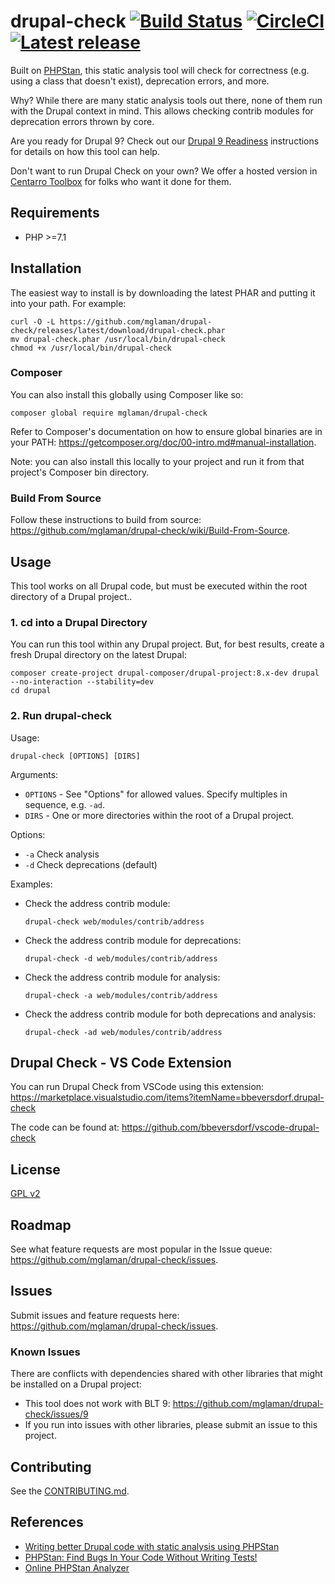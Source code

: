 # drupal-check [![Build Status](https://travis-ci.com/mglaman/drupal-check.svg?branch=master)](https://travis-ci.com/mglaman/drupal-check) [![CircleCI](https://circleci.com/gh/mglaman/drupal-check.svg?style=svg)](https://circleci.com/gh/mglaman/drupal-check) [![Latest release](https://img.shields.io/github/release/mglaman/drupal-check.svg)](https://github.com/mglaman/drupal-check/releases/latest)

Built on [PHPStan](https://github.com/phpstan/phpstan), this static analysis tool will check for correctness (e.g. using a class that doesn't exist), deprecation errors, and more.

Why? While there are many static analysis tools out there, none of them run with the Drupal context in mind. This allows checking contrib modules for deprecation errors thrown by core.

Are you ready for Drupal 9? Check out our [Drupal 9 Readiness](https://github.com/mglaman/drupal-check/wiki/Drupal-9-Readiness) instructions for details on how this tool can help.

Don't want to run Drupal Check on your own? We offer a hosted version in [Centarro Toolbox](https://www.centarro.io/products/centarro-toolbox) for folks who want it done for them.

## Requirements

* PHP >=7.1

## Installation

The easiest way to install is by downloading the latest PHAR and putting it into your path. For example:

```
curl -O -L https://github.com/mglaman/drupal-check/releases/latest/download/drupal-check.phar
mv drupal-check.phar /usr/local/bin/drupal-check
chmod +x /usr/local/bin/drupal-check
```

### Composer

You can also install this globally using Composer like so:

```
composer global require mglaman/drupal-check
```

Refer to Composer's documentation on how to ensure global binaries are in your PATH: https://getcomposer.org/doc/00-intro.md#manual-installation.

Note: you can also install this locally to your project and run it from that project's Composer bin directory.

### Build From Source

Follow these instructions to build from source: https://github.com/mglaman/drupal-check/wiki/Build-From-Source.

## Usage

This tool works on all Drupal code, but must be executed within the root directory of a Drupal project..

### 1. cd into a Drupal Directory

You can run this tool within any Drupal project. But, for best results, create a fresh Drupal directory on the latest Drupal:

```
composer create-project drupal-composer/drupal-project:8.x-dev drupal --no-interaction --stability=dev
cd drupal
```

### 2. Run drupal-check

Usage:

  ```
  drupal-check [OPTIONS] [DIRS]
  ```

Arguments:

* `OPTIONS` - See "Options" for allowed values. Specify multiples in sequence, e.g. `-ad`.
* `DIRS` - One or more directories within the root of a Drupal project.

Options:

* `-a` Check analysis
* `-d` Check deprecations (default)

Examples:

* Check the address contrib module:

  ```
  drupal-check web/modules/contrib/address
  ```

* Check the address contrib module for deprecations:

  ```
  drupal-check -d web/modules/contrib/address
  ```

* Check the address contrib module for analysis:

  ```
  drupal-check -a web/modules/contrib/address
  ```

* Check the address contrib module for both deprecations and analysis:

  ```
  drupal-check -ad web/modules/contrib/address
  ```
  
## Drupal Check - VS Code Extension

You can run Drupal Check from VSCode using this extension: https://marketplace.visualstudio.com/items?itemName=bbeversdorf.drupal-check

The code can be found at: https://github.com/bbeversdorf/vscode-drupal-check

## License

[GPL v2](LICENSE.txt)

## Roadmap

See what feature requests are most popular in the Issue queue: https://github.com/mglaman/drupal-check/issues.

## Issues

Submit issues and feature requests here: https://github.com/mglaman/drupal-check/issues.

### Known Issues

There are conflicts with dependencies shared with other libraries that might be installed on a Drupal project:

* This tool does not work with BLT 9: https://github.com/mglaman/drupal-check/issues/9
* If you run into issues with other libraries, please submit an issue to this project.

## Contributing

See the [CONTRIBUTING.md](CONTRIBUTING.md).

## References

* [Writing better Drupal code with static analysis using PHPStan](https://glamanate.com/blog/writing-better-drupal-code-static-analysis-using-phpstan)
* [PHPStan: Find Bugs In Your Code Without Writing Tests!](https://medium.com/@ondrejmirtes/phpstan-2939cd0ad0e3)
* [Online PHPStan Analyzer](https://phpstan.org/)

